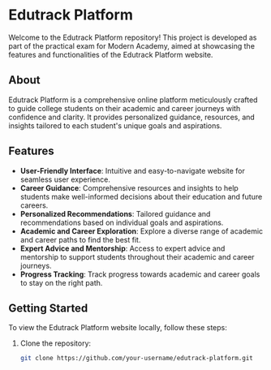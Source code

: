 # Edutrack Platform

Welcome to the Edutrack Platform repository! This project is developed as part of the practical exam for Modern Academy, aimed at showcasing the features and functionalities of the Edutrack Platform website.

## About

Edutrack Platform is a comprehensive online platform meticulously crafted to guide college students on their academic and career journeys with confidence and clarity. It provides personalized guidance, resources, and insights tailored to each student's unique goals and aspirations.

## Features

- **User-Friendly Interface**: Intuitive and easy-to-navigate website for seamless user experience.
- **Career Guidance**: Comprehensive resources and insights to help students make well-informed decisions about their education and future careers.
- **Personalized Recommendations**: Tailored guidance and recommendations based on individual goals and aspirations.
- **Academic and Career Exploration**: Explore a diverse range of academic and career paths to find the best fit.
- **Expert Advice and Mentorship**: Access to expert advice and mentorship to support students throughout their academic and career journeys.
- **Progress Tracking**: Track progress towards academic and career goals to stay on the right path.

## Getting Started

To view the Edutrack Platform website locally, follow these steps:

1. Clone the repository:

   ```bash
   git clone https://github.com/your-username/edutrack-platform.git

